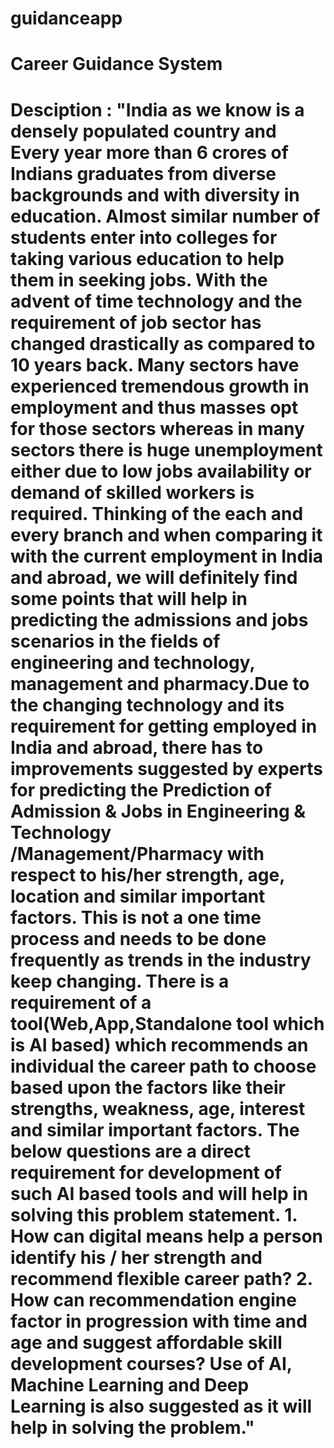 # guidanceapp
# Career Guidance System
# Desciption : "India as we know is a densely populated country and Every year more than 6 crores of Indians graduates from diverse backgrounds and with diversity in education. Almost similar number of students enter into colleges for taking various education to help them in seeking jobs. With the advent of time technology and the requirement of job sector has changed drastically as compared to 10 years back. Many sectors have experienced tremendous growth in employment and thus masses opt for those sectors whereas in many sectors there is huge unemployment either due to low jobs availability or demand of skilled workers is required. Thinking of the each and every branch and when comparing it with the current employment in India and abroad, we will definitely find some points that will help in predicting the admissions and jobs scenarios in the fields of engineering and technology, management and pharmacy.Due to the changing technology and its requirement for getting employed in India and abroad, there has to improvements suggested by experts for predicting the Prediction of Admission & Jobs in Engineering & Technology /Management/Pharmacy with respect to his/her strength, age, location and similar important factors. This is not a one time process and needs to be done frequently as trends in the industry keep changing. There is a requirement of a tool(Web,App,Standalone tool which is AI based) which recommends an individual the career path to choose based upon the factors like their strengths, weakness, age, interest and similar important factors. The below questions are a direct requirement for development of such AI based tools and will help in solving this problem statement. 1. How can digital means help a person identify his / her strength and recommend flexible career path? 2. How can recommendation engine factor in progression with time and age and suggest affordable skill development courses? Use of AI, Machine Learning and Deep Learning is also suggested as it will help in solving the problem."
